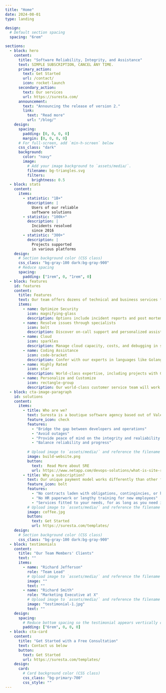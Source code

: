 ```yaml
---
title: "Home"
date: 2024-08-01
type: landing

design:
  # Default section spacing
  spacing: "6rem"

sections:
  - block: hero
    content:
      title: "Software Reliability, Integrity, and Assistance"
      text: SIMPLE SUBSCRIPTION, CANCEL ANY TIME.
      primary_action:
        text: Get Started
        url: /contact/
        icon: rocket-launch
      secondary_action:
        text: Our services
        url: https://suresta.com/
      announcement:
        text: "Announcing the release of version 2."
        link:
          text: "Read more"
          url: "/blog/"
    design:
      spacing:
        padding: [0, 0, 0, 0]
        margin: [0, 0, 0, 0]
      # For full-screen, add `min-h-screen` below
      css_class: "dark"
      background:
        color: "navy"
        image:
          # Add your image background to `assets/media/`.
          filename: bg-triangles.svg
          filters:
            brightness: 0.5
  - block: stats
    content:
      items:
        - statistic: "1B+"
          description: |
            Users of our reliable  
            software solutions
        - statistic: "100k+"
          description: |
            Incidents resolved  
            since 2016
        - statistic: "300+"
          description: |
            Projects supported  
            in various platforms
    design:
      # Section background color (CSS class)
      css_class: "bg-gray-100 dark:bg-gray-900"
      # Reduce spacing
      spacing:
        padding: ["1rem", 0, "1rem", 0]
  - block: features
    id: features
    content:
      title: Features
      text: Our team offers dozens of technical and business services to suit your needs 
      items:
        - name: Optimize Security
          icon: magnifying-glass
          description: Options include incident reports and post mortems, as well as tracing, automated monitoring, and other features to mitigate risk, employ proactive measures, and manage your exposure
        - name: Resolve issues through specialists
          icon: bolt
          description: Discover on-call support and personalized assistance, as well as alert systems and observability tools to find and solve problems quickly
        - name: Cloud
          icon: sparkles
          description: Manage cloud capacity, costs, and debugging in services like Azure, Google Cloud, AWS, and Kubernetes
        - name: Coding Assistance
          icon: code-bracket
          description: Confer with our experts in languages like Golang, Python, Typescript, Javascript, Java, and others to troubleshoot and refactor your code
        - name: Highly Rated
          icon: star
          description: World-class expertise, including projects with Goldman Sachs, The European Patent Office, and dozens of other industry leaders
        - name: Personalize and Customize
          icon: rectangle-group
          description: Our world-class customer service team will work with you to find a subscription package that works for you and your needs, no more no less
  - block: cta-image-paragraph
    id: solutions
    content:
      items:
        - title: Who are we?
          text: Suresta is a boutique software agency based out of Valencia, Spain, specializing in site reliability engineering (SRE) for all types of software. The link between development and operations is critical, and we're here to help you build it.
          feature_icon: check
          features:
            - "Bridge the gap between developers and operations"
            - "Avoid outages"
            - "Provide peace of mind on the integrity and realiability of your projects"
            - "Balance reliability and progress"
            
          # Upload image to `assets/media/` and reference the filename here
          image: build-website.png
          button:
            text:  Read More about SRE
            url: https://www.netapp.com/devops-solutions/what-is-site-reliability-engineering/
        - title: Why a subscription?
          text: Our unique payment model works differently than other firms and developers. Rather than the exorbatant fees of a contractor, or the daunting amount of time, training, and paperwork of onboarding an employee, we offer flexibility without sacrificing value
          feature_icon: bolt
          features:
            - "No contracts laden with obligations, contingincies, or high payments"
            - "No HR paperwork or lengthy training for new employees"
            - "Services fitted to your needs, for as long as you need it"
          # Upload image to `assets/media/` and reference the filename here
          image: coffee.jpg
          button:
            text: Get Started
            url: https://suresta.com/templates/
    design:
      # Section background color (CSS class)
      css_class: "bg-gray-100 dark:bg-gray-900"
  - block: testimonials
    content:
      title: "Our Team Members' Clients"
      text: "" 
      items:
        - name: "Richard Jefferson"
          role: "Team Lead"
          # Upload image to `assets/media/` and reference the filename here
          image: ""
          text: ""
        - name: "Richard Smith"
          role: "Marketing Executive at X"
          # Upload image to `assets/media/` and reference the filename here
          image: "testimonial-1.jpg"
          text: ""
    design:
      spacing:
        # Reduce bottom spacing so the testimonial appears vertically centered between sections
        padding: ["6rem", 0, 0, 0]
  - block: cta-card
    content:
      title: "Get Started with a Free Consultation"
      text: Contact us below
      button:
        text: Get Started
        url: https://suresta.com/templates/
    design:
      card:
        # Card background color (CSS class)
        css_class: "bg-primary-700"
        css_style: ""
---
```


